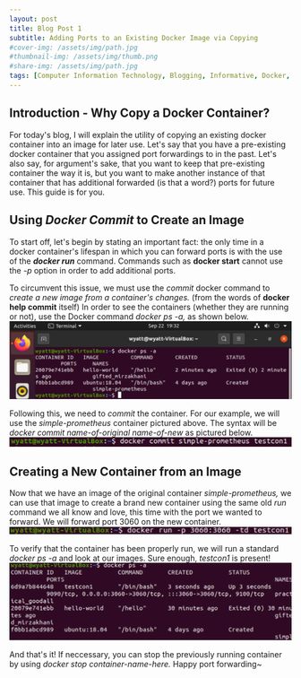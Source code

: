 ```yaml
---
layout: post
title: Blog Post 1
subtitle: Adding Ports to an Existing Docker Image via Copying
#cover-img: /assets/img/path.jpg
#thumbnail-img: /assets/img/thumb.png
#share-img: /assets/img/path.jpg
tags: [Computer Information Technology, Blogging, Informative, Docker, Prometheus]
---
```


## Introduction - Why Copy a Docker Container?

For today's blog, I will explain the utility of copying an existing docker container into an image for later use.
Let's say that you have a pre-existing docker container that you assigned port forwardings to in the past. Let's also say, for argument's sake, that you want to keep that pre-existing container the way it is, but you want to make another instance of that container that has additional forwarded (is that a word?) ports for future use. This guide is for you.

## Using _Docker Commit_ to Create an Image

To start off, let's begin by stating an important fact: the only time in a docker container's lifespan in which you can forward ports is with the use of the **_docker run_** command. Commands such as **docker start** cannot use the _-p_ option in order to add additional ports. 

To circumvent this issue, we must use the _commit_ docker command to _create a new image from a container's changes._ (from the words of **docker help commit** itself)
In order to see the containers (whether they are running or not), use the Docker command _docker ps -a,_ as shown below. ![docker ps -a](/assets/img/blog2pic1.png)

Following this, we need to _commit_ the container. For our example, we will use the _simple-prometheus_ container pictured above. The syntax will be _docker commit name-of-original name-of-new_ as pictured below. ![docker commit](/assets/img/blog2pic2.png)

## Creating a New Container from an Image

Now that we have an image of the original container _simple-prometheus,_ we can use that image to create a brand new container using the same old _run_ command we all know and love, this time with the port we wanted to forward. We will forward port 3060 on the new container. ![testcon1](/assets/img/blog2pic3.png)

To verify that the container has been properly run, we will run a standard _docker ps -a_ and look at our images. Sure enough, _testcon1_ is present! ![testcon](/assets/img/blog2pic4.png)

And that's it! If neccessary, you can stop the previously running container by using _docker stop container-name-here._ Happy port forwarding~